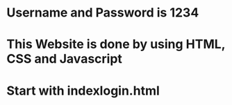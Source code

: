 # Username and Password is 1234

# This Website is done by using HTML, CSS and Javascript
# Start with indexlogin.html
